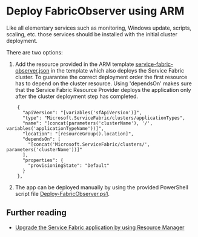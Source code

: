 # Deploy FabricObserver using ARM

Like all elementary services such as monitoring, Windows update, scripts, scaling, etc. those services should be installed with the initial cluster deployment. 

There are two options:
1. Add the resource provided in the ARM template [service-fabric-observer.json](service-fabric-observer.json) in the template which also deploys the Service Fabric cluster.
   To guarantee the correct deployment order the first resource has to depend on the cluster resource.
   Using 'dependsOn' makes sure that the Service Fabric Resource Provider deploys the application only after the cluster deployment step has completed.

```ARM
    {
      "apiVersion": "[variables('sfApiVersion')]",
      "type": "Microsoft.ServiceFabric/clusters/applicationTypes",
      "name": "[concat(parameters('clusterName'), '/', variables('applicationTypeName'))]",
      "location": "[resourceGroup().location]",
      "dependsOn": [
        "[concat('Microsoft.ServiceFabric/clusters/', parameters('clusterName'))]"
      ],
      "properties": {
        "provisioningState": "Default"
      }
    },
``` 

2. The app can be deployed manually by using the provided PowerShell script file [Deploy-FabricObserver.ps1](Deploy-FabricObserver.ps1).


## Further reading
- [Upgrade the Service Fabric application by using Resource Manager](https://docs.microsoft.com/en-us/azure/service-fabric/service-fabric-concept-resource-model#upgrade-the-service-fabric-application-by-using-resource-manager)